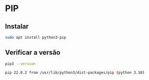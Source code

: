 # PIP

## Instalar

```bash
sudo apt install python3-pip
```

## Verificar a versão

```bash
pip3 --version

pip 22.0.2 from /usr/lib/python3/dist-packages/pip (python 3.10)
```